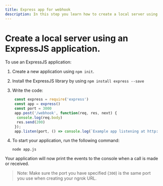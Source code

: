 ```yaml
---
title: Express app for webhook
description: In this step you learn how to create a local server using an ExpressJS application.
---
```


# Create a local server using an ExpressJS application.

To use an ExpressJS application: 

1. Create a new application using `npm init`.
2. Install the ExpressJS library by using `npm install express --save`
3. Write the code:
    
    ```javascript
     const express = require('express')
     const app = express()
     const port = 3000
     app.post('/webhook', function(req, res, next) {
      console.log(req.body)
      res.send(200)
     });
     app.listen(port, () => console.log(`Example app listening at http://localhost:${port}`))
    ```
4. To start your application, run the following command:

    `node app.js`

Your application will now print the events to the console when a call is made or received. 

> Note: Make sure the port you have specified (`300`) is the same port you use when creating your ngrok URL.
